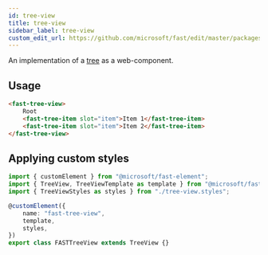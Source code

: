 ```yaml
---
id: tree-view
title: tree-view
sidebar_label: tree-view
custom_edit_url: https://github.com/microsoft/fast/edit/master/packages/web-components/fast-foundation/src/tree-view/README.md
---
```


An implementation of a [tree](https://w3c.github.io/aria/#tree) as a web-component.

## Usage

```html
<fast-tree-view>
    Root
    <fast-tree-item slot="item">Item 1</fast-tree-item>
    <fast-tree-item slot="item">Item 2</fast-tree-item>
</fast-tree-view>
```

## Applying custom styles

```ts
import { customElement } from "@microsoft/fast-element";
import { TreeView, TreeViewTemplate as template } from "@microsoft/fast-foundation";
import { TreeViewStyles as styles } from "./tree-view.styles";

@customElement({
    name: "fast-tree-view",
    template,
    styles,
})
export class FASTTreeView extends TreeView {}
```